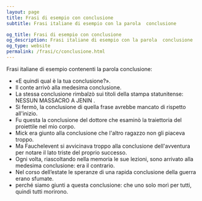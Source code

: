 ```yaml
---
layout: page
title: Frasi di esempio con conclusione 
subtitle: Frasi italiane di esempio con la parola  conclusione

og_title: Frasi di esempio con conclusione 
og_description: Frasi italiane di esempio con la parola  conclusione
og_type: website
permalink: /frasi/c/conclusione.html
---
```


Frasi italiane di esempio contenenti la parola conclusione:


- «E quindi qual è la tua conclusione?».
- Il conte arrivò alla medesima conclusione.
- La stessa conclusione rimbalzò sui titoli della stampa statunitense: NESSUN MASSACRO A JENIN .
- Si fermò, la conclusione di quella frase avrebbe mancato di rispetto all'inizio.
- Fu questa la conclusione del dottore che esaminò la traiettoria del proiettile nel mio corpo.
- Mick era giunto alla conclusione che l'altro ragazzo non gli piaceva troppo.
- Ma Fauchelevent si avvicinava troppo alla conclusione dell'avventura per notare il lato triste del proprio successo.
- Ogni volta, riascoltando nella memoria le sue lezioni, sono arrivato alla medesima conclusione: era il contrario.
- Nel corso dell’estate le speranze di una rapida conclusione della guerra erano sfumate.
- perché siamo giunti a questa conclusione: che uno solo morì per tutti, quindi tutti morirono.
